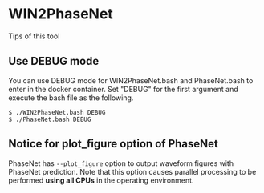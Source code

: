 # WIN2PhaseNet
Tips of this tool

## Use DEBUG mode
You can use DEBUG mode for WIN2PhaseNet.bash and PhaseNet.bash to enter in the docker container.
Set "DEBUG" for the first argument and execute the bash file as the following.
```
$ ./WIN2PhaseNet.bash DEBUG
$ ./PhaseNet.bash DEBUG
```

## Notice for plot_figure option of PhaseNet
PhaseNet has `--plot_figure` option to output waveform figures with PhaseNet prediction.
Note that this option causes parallel processing to be performed **using all CPUs** in the operating environment.